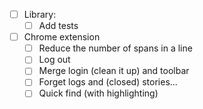 - [ ] Library:
    + [ ] Add tests

- [ ] Chrome extension
    - [ ] Reduce the number of spans in a line
    - [ ] Log out
    - [ ] Merge login (clean it up) and toolbar
    - [ ] Forget logs and (closed) stories...
    - [ ] Quick find (with highlighting)
